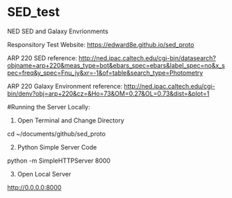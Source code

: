 # SED_test
NED SED and Galaxy Envrionments

Responsitory Test Website: https://edward8e.github.io/sed_proto

ARP 220
SED reference: http://ned.ipac.caltech.edu/cgi-bin/datasearch?objname=arp+220&meas_type=bot&ebars_spec=ebars&label_spec=no&x_spec=freq&y_spec=Fnu_jy&xr=-1&of=table&search_type=Photometry

ARP 220
Galaxy Environment reference: http://ned.ipac.caltech.edu/cgi-bin/denv?obj=arp+220&cz=&Ho=73&OM=0.27&OL=0.73&dist=&plot=1



#Running the Server Locally:

1. Open Terminal and Change Directory

cd ~/documents/github/sed_proto


2. Python Simple Server Code

python -m SimpleHTTPServer 8000


3. Open Local Server

http://0.0.0.0:8000
